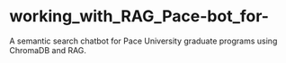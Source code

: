 # working_with_RAG_Pace-bot_for-
A semantic search chatbot for Pace University graduate programs using ChromaDB and RAG.

